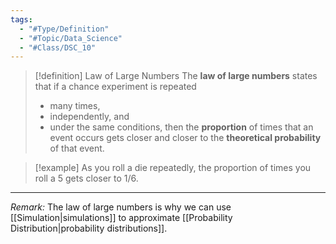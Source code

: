 ```yaml
---
tags:
  - "#Type/Definition"
  - "#Topic/Data_Science"
  - "#Class/DSC_10"
---
```


> [!definition] Law of Large Numbers
> The **law of large numbers** states that if a chance experiment is repeated
> - many times,
> - independently, and
> - under the same conditions,
> then the **proportion** of times that an event occurs gets closer and closer to the **theoretical probability** of that event. 

> [!example] As you roll a die repeatedly, the proportion of times you roll a 5 gets closer to 1/6.

---

*Remark:* The law of large numbers is why we can use [[Simulation|simulations]] to approximate [[Probability Distribution|probability distributions]].